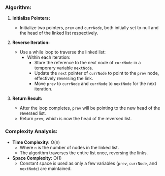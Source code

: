 ### Algorithm:
1. **Initialize Pointers:**
   - Initialize two pointers, `prev` and `currNode`, both initially set to null and the head of the linked list respectively.

2. **Reverse Iteration:**
   - Use a while loop to traverse the linked list:
     - Within each iteration:
       - Store the reference to the next node of `currNode` in a temporary variable `nextNode`.
       - Update the `next` pointer of `currNode` to point to the `prev` node, effectively reversing the link.
       - Move `prev` to `currNode` and `currNode` to `nextNode` for the next iteration.

3. **Return Result:**
   - After the loop completes, `prev` will be pointing to the new head of the reversed list.
   - Return `prev`, which is now the head of the reversed list.

### Complexity Analysis:
- **Time Complexity:** O(n)
  - Where `n` is the number of nodes in the linked list.
  - The algorithm traverses the entire list once, reversing the links.
- **Space Complexity:** O(1)
  - Constant space is used as only a few variables (`prev`, `currNode`, and `nextNode`) are maintained.

